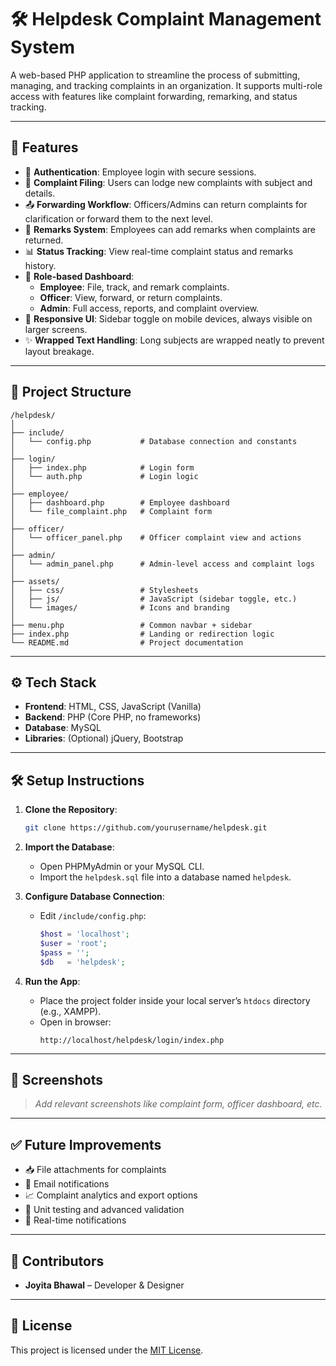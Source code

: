 # 🛠️ Helpdesk Complaint Management System

A web-based PHP application to streamline the process of submitting, managing, and tracking complaints in an organization. It supports multi-role access with features like complaint forwarding, remarking, and status tracking.

---

## 📌 Features

- 🔐 **Authentication**: Employee login with secure sessions.
- 📝 **Complaint Filing**: Users can lodge new complaints with subject and details.
- 📤 **Forwarding Workflow**: Officers/Admins can return complaints for clarification or forward them to the next level.
- 💬 **Remarks System**: Employees can add remarks when complaints are returned.
- 📊 **Status Tracking**: View real-time complaint status and remarks history.
- 📂 **Role-based Dashboard**:
  - **Employee**: File, track, and remark complaints.
  - **Officer**: View, forward, or return complaints.
  - **Admin**: Full access, reports, and complaint overview.
- 📱 **Responsive UI**: Sidebar toggle on mobile devices, always visible on larger screens.
- ✨ **Wrapped Text Handling**: Long subjects are wrapped neatly to prevent layout breakage.

---

## 📁 Project Structure

```
/helpdesk/
│
├── include/
│   └── config.php           # Database connection and constants
│
├── login/
│   ├── index.php            # Login form
│   └── auth.php             # Login logic
│
├── employee/
│   ├── dashboard.php        # Employee dashboard
│   └── file_complaint.php   # Complaint form
│
├── officer/
│   └── officer_panel.php    # Officer complaint view and actions
│
├── admin/
│   └── admin_panel.php      # Admin-level access and complaint logs
│
├── assets/
│   ├── css/                 # Stylesheets
│   ├── js/                  # JavaScript (sidebar toggle, etc.)
│   └── images/              # Icons and branding
│
├── menu.php                 # Common navbar + sidebar
├── index.php                # Landing or redirection logic
└── README.md                # Project documentation
```

---

## ⚙️ Tech Stack

- **Frontend**: HTML, CSS, JavaScript (Vanilla)
- **Backend**: PHP (Core PHP, no frameworks)
- **Database**: MySQL
- **Libraries**: (Optional) jQuery, Bootstrap

---

## 🛠️ Setup Instructions

1. **Clone the Repository**:
   ```bash
   git clone https://github.com/yourusername/helpdesk.git
   ```

2. **Import the Database**:
   - Open PHPMyAdmin or your MySQL CLI.
   - Import the `helpdesk.sql` file into a database named `helpdesk`.

3. **Configure Database Connection**:
   - Edit `/include/config.php`:
     ```php
     $host = 'localhost';
     $user = 'root';
     $pass = '';
     $db   = 'helpdesk';
     ```

4. **Run the App**:
   - Place the project folder inside your local server’s `htdocs` directory (e.g., XAMPP).
   - Open in browser:
     ```
     http://localhost/helpdesk/login/index.php
     ```

---

## 📸 Screenshots

> _Add relevant screenshots like complaint form, officer dashboard, etc._

---

## ✅ Future Improvements

- 📥 File attachments for complaints  
- 📧 Email notifications  
- 📈 Complaint analytics and export options  
- 🧪 Unit testing and advanced validation  
- 🔔 Real-time notifications

---

## 🤝 Contributors

- **Joyita Bhawal** – Developer & Designer

---

## 📝 License

This project is licensed under the [MIT License](LICENSE).